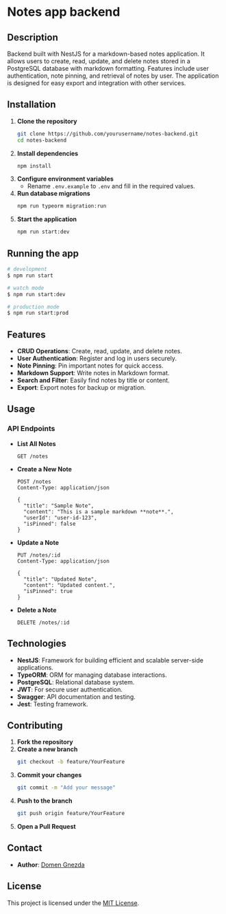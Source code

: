 # Notes app backend

## Description

Backend built with NestJS for a markdown-based notes application. It allows users to create, read, update, and delete notes stored in a PostgreSQL database with markdown formatting. Features include user authentication, note pinning, and retrieval of notes by user. The application is designed for easy export and integration with other services.

## Installation

1. **Clone the repository**
    ```bash
    git clone https://github.com/yourusername/notes-backend.git
    cd notes-backend
    ```
2. **Install dependencies**
    ```bash
    npm install
    ```
3. **Configure environment variables**
    - Rename `.env.example` to `.env` and fill in the required values.
4. **Run database migrations**
    ```bash
    npm run typeorm migration:run
    ```
5. **Start the application**
    ```bash
    npm run start:dev
    ```

## Running the app

```bash
# development
$ npm run start

# watch mode
$ npm run start:dev

# production mode
$ npm run start:prod
```

## Features

- **CRUD Operations**: Create, read, update, and delete notes.
- **User Authentication**: Register and log in users securely.
- **Note Pinning**: Pin important notes for quick access.
- **Markdown Support**: Write notes in Markdown format.
- **Search and Filter**: Easily find notes by title or content.
- **Export**: Export notes for backup or migration.

## Usage

### API Endpoints

- **List All Notes**
    ```http
    GET /notes
    ```
- **Create a New Note**
    ```http
    POST /notes
    Content-Type: application/json

    {
      "title": "Sample Note",
      "content": "This is a sample markdown **note**.",
      "userId": "user-id-123",
      "isPinned": false
    }
    ```
- **Update a Note**
    ```http
    PUT /notes/:id
    Content-Type: application/json

    {
      "title": "Updated Note",
      "content": "Updated content.",
      "isPinned": true
    }
    ```
- **Delete a Note**
    ```http
    DELETE /notes/:id
    ```

## Technologies

- **NestJS**: Framework for building efficient and scalable server-side applications.
- **TypeORM**: ORM for managing database interactions.
- **PostgreSQL**: Relational database system.
- **JWT**: For secure user authentication.
- **Swagger**: API documentation and testing.
- **Jest**: Testing framework.

## Contributing

1. **Fork the repository**
2. **Create a new branch**
    ```bash
    git checkout -b feature/YourFeature
    ```
3. **Commit your changes**
    ```bash
    git commit -m "Add your message"
    ```
4. **Push to the branch**
    ```bash
    git push origin feature/YourFeature
    ```
5. **Open a Pull Request**

## Contact

- **Author**: [Domen Gnezda](https://www.linkedin.com/in/domen-gnezda/)

## License

This project is licensed under the [MIT License](LICENSE).
